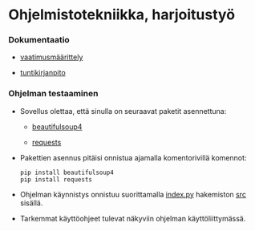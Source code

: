 # Ohjelmistotekniikka, harjoitustyö

### Dokumentaatio
- [vaatimusmäärittely](https://github.com/pakkanep/ot-harjoitustyo/blob/master/Dokumentaatio/vaatimusmaarittely.txt)

- [tuntikirjanpito](https://github.com/pakkanep/ot-harjoitustyo/blob/master/Dokumentaatio/tuntikirjanpito.txt)

### Ohjelman testaaminen
- Sovellus olettaa, että sinulla on seuraavat paketit asennettuna:

  - [beautifulsoup4](https://pypi.org/project/beautifulsoup4/)

  - [requests](https://pypi.org/project/requests/)

- Pakettien asennus pitäisi onnistua ajamalla komentorivillä komennot: 

      pip install beautifulsoup4
      pip install requests

- Ohjelman käynnistys onnistuu suorittamalla [index.py](https://github.com/pakkanep/ot-harjoitustyo/blob/master/src/index.py) hakemiston [src](https://github.com/pakkanep/ot-harjoitustyo/tree/master/src) sisällä.

- Tarkemmat käyttöohjeet tulevat näkyviin ohjelman käyttöliittymässä.


  
